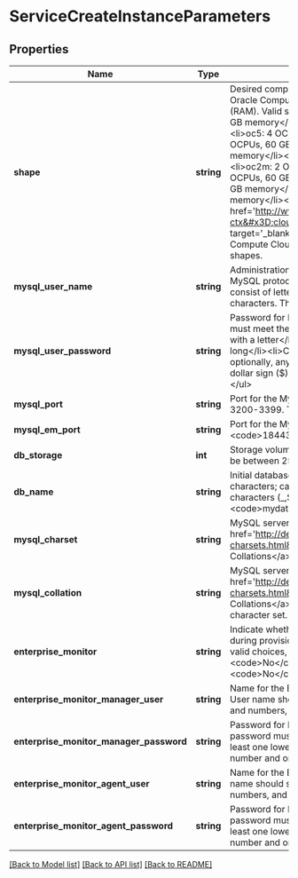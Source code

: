 # ServiceCreateInstanceParameters

## Properties
Name | Type | Description | Notes
------------ | ------------- | ------------- | -------------
**shape** | **string** | Desired compute shape. A shape defines the number of Oracle Compute Units (OCPUs) and amount of memory (RAM). Valid shapes include: &lt;ul&gt;&lt;li&gt;oc3: 1 OCPU, 7.5 GB memory&lt;/li&gt;&lt;li&gt;oc4: 2 OCPUs, 15 GB memory&lt;/li&gt;&lt;li&gt;oc5: 4 OCPUs, 30 GB memory&lt;/li&gt;&lt;li&gt;oc6: 8 OCPUs, 60 GB memory&lt;/li&gt;&lt;li&gt;oc7: 16 OCPUs, 120 GB memory&lt;/li&gt;&lt;li&gt;oc1m: 1 OCPU, 15 GB memory&lt;/li&gt;&lt;li&gt;oc2m: 2 OCPUs, 30 GB memory&lt;/li&gt;&lt;li&gt;oc3m: 4 OCPUs, 60 GB memory&lt;/li&gt;&lt;li&gt;oc4m: 8 OCPUs, 120 GB memory&lt;/li&gt;&lt;li&gt;oc5m: 16 OCPUs, 240 GB memory&lt;/li&gt;&lt;/ul&gt;.&lt;p&gt;See &lt;a href&#x3D;&#39;http://www.oracle.com/pls/topic/lookup?ctx&#x3D;cloud&amp;id&#x3D;OCSUG210&#39; target&#x3D;&#39;_blank&#39;&gt;About Shapes&lt;/a&gt; in &lt;i&gt;Using Oracle Compute Cloud Service&lt;/i&gt; for more information about shapes. | [optional] 
**mysql_user_name** | **string** | Administration user for connecting to the service via the MySQL protocol. User name should start with a letter, consist of letters and numbers, and be between 2 to 32 characters. The default is &lt;code&gt;root&lt;/code&gt;. | 
**mysql_user_password** | **string** | Password for MySQL administration user. The password must meet the following requirements:&lt;ul&gt;&lt;li&gt;Starts with a letter&lt;/li&gt;&lt;li&gt;Is between 8 and 30 characters long&lt;/li&gt;&lt;li&gt;Contains letters, at least one number, and optionally, any number of these special characters: dollar sign ($), pound sign (#), and underscore (_).&lt;/li&gt;&lt;/ul&gt; | 
**mysql_port** | **string** | Port for the MySQL server. Port must be in the range of 3200-3399. The default is &lt;code&gt;3306&lt;/code&gt;. | [optional] 
**mysql_em_port** | **string** | Port for the MySQL Enterprise Monitor. The default is &lt;code&gt;18443&lt;/code&gt;. | [optional] 
**db_storage** | **int** | Storage volume size for MySQL data. The number must be between 25 and 1024 GB. Default value is 25. | [optional] 
**db_name** | **string** | Initial database schema name of your choice, up to 64 characters; can contain letters, numbers and special characters (_,$). The default name is &lt;code&gt;mydatabase&lt;/code&gt;. | [optional] 
**mysql_charset** | **string** | MySQL server character set. See &lt;a href&#x3D;&#39;http://dev.mysql.com/doc/refman/5.7/en/charset-charsets.html&#39;&gt;Supported Character Sets and Collations&lt;/a&gt; for the character sets MySQL supports. | [optional] 
**mysql_collation** | **string** | MySQL server collation. See &lt;a href&#x3D;&#39;http://dev.mysql.com/doc/refman/5.7/en/charset-charsets.html&#39;&gt;Supported Character Sets and Collations&lt;/a&gt; for the permissible collations of each character set. | [optional] 
**enterprise_monitor** | **string** | Indicate whether to configure MySQL Enterprise Monitor during provisioning. The value can only be one of the valid choices, either &lt;code&gt;Yes&lt;/code&gt; or &lt;code&gt;No&lt;/code&gt; and the default is &lt;code&gt;No&lt;/code&gt;. | [optional] [default to 'No']
**enterprise_monitor_manager_user** | **string** | Name for the Enterprise Monitor manager user. Manager User name should start with a letter, consist of letters and numbers, and be between 2 to 32 characters. | [optional] 
**enterprise_monitor_manager_password** | **string** | Password for MySQL Enterprise Monitor manager. The password must be at least 8 characters long with at least one lower case letter, one upper case letter, one number and one special character. | [optional] 
**enterprise_monitor_agent_user** | **string** | Name for the Enterprise Monitor agent user. Agent User name should start with a letter, consist of letters and numbers, and be between 2 to 32 characters. | [optional] 
**enterprise_monitor_agent_password** | **string** | Password for MySQL Enterprise Monitor agent. The password must be at least 8 characters long with at least one lower case letter, one upper case letter, one number and one special character. | [optional] 

[[Back to Model list]](../README.md#documentation-for-models) [[Back to API list]](../README.md#documentation-for-api-endpoints) [[Back to README]](../README.md)


